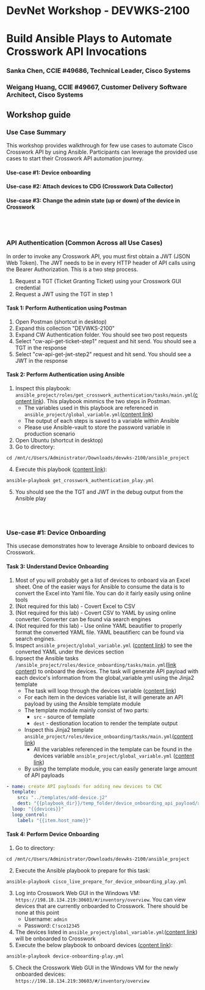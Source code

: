 # DevNet Workshop - DEVWKS-2100

# Build Ansible Plays to Automate Crosswork API Invocations


### Sanka Chen, CCIE #49686, Technical Leader, Cisco Systems

### Weigang Huang, CCIE #49667, Customer Delivery Software Architect, Cisco Systems


## Workshop guide

### Use Case Summary
This workshop provides walkthrough for few use cases to automate Cisco Crosswork API by using Ansible. Participants can leverage the provided use cases to start their Crosswork API automation journey.

#### Use-case #1: Device onboarding
#### Use-case #2: Attach devices to CDG (Crosswork Data Collector)
#### Use-case #3: Change the admin state (up or down) of the device in Crosswork

<br/><br/>
### API Authentication (Common Across all Use Cases)
In order to invoke any Crosswork API, you must first obtain a JWT (JSON Web Token). The JWT needs to be in every HTTP header of API calls using the Bearer Authorization. This is a two step process. 

1. Request a TGT (Ticket Granting Ticket) using your Crosswork GUI credential 
2. Request a JWT using the TGT in step 1

#### Task 1: Perform Authentication using Postman
1. Open Postman (shortcut in desktop)
2. Expand this collection "DEVWKS-2100"
3. Expand CW Authentication folder. You should see two post requests
4. Select "cw-api-get-ticket-step1" request and hit send. You should see a TGT in the response
5. Select "cw-api-get-jwt-step2" request and hit send. You should see a JWT in the response

#### Task 2: Perform Authentication using Ansible
1. Inspect this playbook: ```ansible_project/roles/get_crosswork_authentication/tasks/main.yml```([content link](https://github.com/schen1111/devwks-2100/blob/main/ansible_project/roles/get_crosswork_authentication/tasks/main.yml)). This playbook minmics the two steps in Postman. 
	* The variables used in this playbook are referenced in ```ansible_project/global_variable.yml```([content link](https://github.com/schen1111/devwks-2100/blob/main/ansible_project/global_variable.yml))
	* The output of each steps is saved to a variable within Ansible
	* Please use Ansible-vault to store the password variable in production scenario
2. Open Ubuntu (shortcut in desktop)
3. Go to directory: 
```
cd /mnt/c/Users/Administrator/Downloads/devwks-2100/ansible_project
```

4. Execute this playbook ([content link](https://github.com/schen1111/devwks-2100/blob/main/ansible_project/get_crosswork_authentication_play.yml)):
```
ansible-playbook get_crosswork_authentication_play.yml
```
5. You should see the the TGT and JWT in the debug output from the Ansible play


<br/><br/>
### Use-case #1: Device Onboarding
This usecase demonstrates how to leverage Ansible to onboard devices to Crosswork.

#### Task 3: Understand Device Onboarding
1. Most of you will probably get a list of devices to onboard via an Excel sheet. One of the easier ways for Ansible to consume the data is to convert the Excel into Yaml file. You can do it fairly easily using online tools
2. (Not required for this lab) - Covert Excel to CSV
3. (Not required for this lab) - Covert CSV to YAML by using online converter. Converter can be found via search engines
4. (Not required for this lab) - Use online YAML beautifier to properly format the converted YAML file. YAML beautifierc can be found via search engines.
5. Inspect ```ansible_project/global_variable.yml``` ([content link](https://github.com/schen1111/devwks-2100/blob/main/ansible_project/global_variable.yml)) to see the converted YAML under the devices section
6. Inpsect the Ansible tasks ```/ansible_project/roles/device_onboarding/tasks/main.yml```([link content](https://github.com/schen1111/devwks-2100/blob/main/ansible_project/roles/device_onboarding/tasks/main.yml)) to onboard the devices. The task will generate API payload with each device's information from the global_variable.yml using the Jinja2 template
	* The task will loop through the devices variable ([content link](https://github.com/schen1111/devwks-2100/blob/main/ansible_project/global_variable.yml))
	* For each item in the devices variable list, it will generate an API payload by using the Ansible template module
	* The template module mainly consist of two parts:
		* ```src``` - source of template 	
		* ```dest``` - destionation location to render the template output
	* Inspect this Jinja2 template ```ansible_project/roles/device_onboarding/tasks/main.yml```([content link](https://github.com/schen1111/devwks-2100/blob/main/ansible_project/roles/device_onboarding/templates/add-device.j2))
		* All the variables referenced in the template can be found in the devices variable ```ansible_project/global_variable.yml``` ([content link](https://github.com/schen1111/devwks-2100/blob/main/ansible_project/global_variable.yml))
	* By using the template module, you can easily generate large amount of API payloads

```yaml
- name: create API payloads for adding new devices to CNC
  template:
    src: "../templates/add-device.j2"
    dest: "{{playbook_dir}}/temp_folder/device_onboarding_api_payload/add-device-{{item.host_name}}.json"
  loop: "{{devices}}"
  loop_control: 
    label: "{{item.host_name}}"
```

#### Task 4: Perform Device Onboarding
1. Go to directory: 
```
cd /mnt/c/Users/Administrator/Downloads/devwks-2100/ansible_project
```
2. Execute the Ansible playbook to prepare for this task:
```
ansible-playbook cisco_live_prepare_for_device_onboarding_play.yml
```
3. Log into Crosswork Web GUI in the Windows VM: ```https://198.18.134.219:30603/#/inventory/overview```. You can view devices that are currently onboarded to Crosswork. There should be none at this point
	* Username: ```admin```
	* Password: ```C!sco12345```
4. The devices listed in ```ansible_project/global_variable.yml```([content link](https://github.com/schen1111/devwks-2100/blob/main/ansible_project/global_variable.yml)) will be onboarded to Crosswork
5. Execute the below playbook to onboard devices ([content link](https://github.com/schen1111/devwks-2100/blob/main/ansible_project/device-onboarding-play.yml)):
```
ansible-playbook device-onboarding-play.yml
```
5. Check the Crosswork Web GUI in the Windows VM for the newly onboarded devices: ```https://198.18.134.219:30603/#/inventory/overview```



